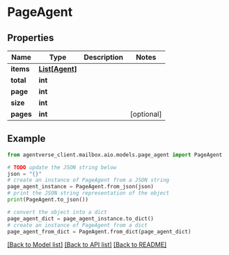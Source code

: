 # PageAgent


## Properties

Name | Type | Description | Notes
------------ | ------------- | ------------- | -------------
**items** | [**List[Agent]**](Agent.md) |  | 
**total** | **int** |  | 
**page** | **int** |  | 
**size** | **int** |  | 
**pages** | **int** |  | [optional] 

## Example

```python
from agentverse_client.mailbox.aio.models.page_agent import PageAgent

# TODO update the JSON string below
json = "{}"
# create an instance of PageAgent from a JSON string
page_agent_instance = PageAgent.from_json(json)
# print the JSON string representation of the object
print(PageAgent.to_json())

# convert the object into a dict
page_agent_dict = page_agent_instance.to_dict()
# create an instance of PageAgent from a dict
page_agent_from_dict = PageAgent.from_dict(page_agent_dict)
```
[[Back to Model list]](../README.md#documentation-for-models) [[Back to API list]](../README.md#documentation-for-api-endpoints) [[Back to README]](../README.md)


